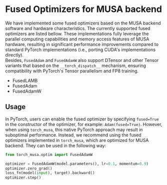 # Fused Optimizers for MUSA backend

We have implemented some fused optimizers based on the MUSA backend software and hardware characteristics. The currently supported fused optimizers are listed bellow. These implementations fully leverage the parallel computing capabilities and memory access features of MUSA hardware, resulting in significant performance improvements compared to standard PyTorch implementations (i.e., porting CUDA's implementations directly).  
Besides, `FusedAdam` and `FusedAdamW` also support DTensor and other Tensor variants that based on the `__torch_dispatch__` mechanism, ensuring compatibility with PyTorch's Tensor parallelism and FP8 training.
  
- FusedLAMB
- FusedAdam
- FusedAdamW
  

## Usage
In PyTorch, users can enable the fused optimizer by specifying `fused=True` in the constructor of the optimizer, for example: `Adam(fused=True)`. However, when using `torch_musa`, this native PyTorch approach may result in suboptimal performance. Instead, we recommend using the fused optimizers implemented in `torch_musa`, which are optimized for MUSA backend. They can be used in the following way:  
  
```python
from torch_musa.optim import FusedAdamW

optimizer = FusedAdamW(model.parameters(), lr=0.1, momentum=0.9)
optimizer.zero_grad()
loss_fn(model(input), target).backward()
optimizer.step()
```